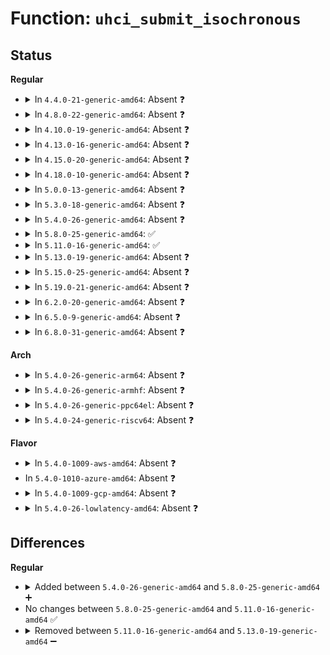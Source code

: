 # Function: <code>uhci_submit_isochronous</code>

## Status
<b>Regular</b>
<ul>
<li>
<details>
<summary>In <code>4.4.0-21-generic-amd64</code>: Absent ❓</summary>

```json
{
  "name": "uhci_submit_isochronous",
  "collision_type": "Unique Static",
  "inline_type": "Full",
  "funcs": [
    {
      "addr": 18446744071585435404,
      "name": "uhci_submit_isochronous",
      "external": false,
      "loc": "drivers/usb/host/uhci-q.c:1255",
      "file": "drivers/usb/host/uhci-hcd.c",
      "inline": "not declared, inlined",
      "caller_inline": [
        "drivers/usb/host/uhci-hcd.c:uhci_urb_enqueue"
      ],
      "caller_func": []
    }
  ],
  "symbols": []
}
```
</details>
</li>
<li>
<details>
<summary>In <code>4.8.0-22-generic-amd64</code>: Absent ❓</summary>

```json
{
  "name": "uhci_submit_isochronous",
  "collision_type": "Unique Static",
  "inline_type": "Full",
  "funcs": [
    {
      "addr": 18446744071585831362,
      "name": "uhci_submit_isochronous",
      "external": false,
      "loc": "drivers/usb/host/uhci-q.c:1254",
      "file": "drivers/usb/host/uhci-hcd.c",
      "inline": "not declared, inlined",
      "caller_inline": [
        "drivers/usb/host/uhci-hcd.c:uhci_urb_enqueue"
      ],
      "caller_func": []
    }
  ],
  "symbols": []
}
```
</details>
</li>
<li>
<details>
<summary>In <code>4.10.0-19-generic-amd64</code>: Absent ❓</summary>

```json
{
  "name": "uhci_submit_isochronous",
  "collision_type": "Unique Static",
  "inline_type": "Full",
  "funcs": [
    {
      "addr": 18446744071586020103,
      "name": "uhci_submit_isochronous",
      "external": false,
      "loc": "drivers/usb/host/uhci-q.c:1254",
      "file": "drivers/usb/host/uhci-hcd.c",
      "inline": "not declared, inlined",
      "caller_inline": [
        "drivers/usb/host/uhci-hcd.c:uhci_urb_enqueue"
      ],
      "caller_func": []
    }
  ],
  "symbols": []
}
```
</details>
</li>
<li>
<details>
<summary>In <code>4.13.0-16-generic-amd64</code>: Absent ❓</summary>

```json
{
  "name": "uhci_submit_isochronous",
  "collision_type": "Unique Static",
  "inline_type": "Full",
  "funcs": [
    {
      "addr": 18446744071586102629,
      "name": "uhci_submit_isochronous",
      "external": false,
      "loc": "drivers/usb/host/uhci-q.c:1254",
      "file": "drivers/usb/host/uhci-hcd.c",
      "inline": "not declared, inlined",
      "caller_inline": [
        "drivers/usb/host/uhci-hcd.c:uhci_urb_enqueue"
      ],
      "caller_func": []
    }
  ],
  "symbols": []
}
```
</details>
</li>
<li>
<details>
<summary>In <code>4.15.0-20-generic-amd64</code>: Absent ❓</summary>

```json
{
  "name": "uhci_submit_isochronous",
  "collision_type": "Unique Static",
  "inline_type": "Full",
  "funcs": [
    {
      "addr": 18446744071586547029,
      "name": "uhci_submit_isochronous",
      "external": false,
      "loc": "drivers/usb/host/uhci-q.c:1255",
      "file": "drivers/usb/host/uhci-hcd.c",
      "inline": "not declared, inlined",
      "caller_inline": [
        "drivers/usb/host/uhci-hcd.c:uhci_urb_enqueue"
      ],
      "caller_func": []
    }
  ],
  "symbols": []
}
```
</details>
</li>
<li>
<details>
<summary>In <code>4.18.0-10-generic-amd64</code>: Absent ❓</summary>

```json
{
  "name": "uhci_submit_isochronous",
  "collision_type": "Unique Static",
  "inline_type": "Full",
  "funcs": [
    {
      "addr": 18446744071586807014,
      "name": "uhci_submit_isochronous",
      "external": false,
      "loc": "drivers/usb/host/uhci-q.c:1254",
      "file": "drivers/usb/host/uhci-hcd.c",
      "inline": "not declared, inlined",
      "caller_inline": [
        "drivers/usb/host/uhci-hcd.c:uhci_urb_enqueue"
      ],
      "caller_func": []
    }
  ],
  "symbols": []
}
```
</details>
</li>
<li>
<details>
<summary>In <code>5.0.0-13-generic-amd64</code>: Absent ❓</summary>

```json
{
  "name": "uhci_submit_isochronous",
  "collision_type": "Unique Static",
  "inline_type": "Full",
  "funcs": [
    {
      "addr": 18446744071586964006,
      "name": "uhci_submit_isochronous",
      "external": false,
      "loc": "drivers/usb/host/uhci-q.c:1254",
      "file": "drivers/usb/host/uhci-hcd.c",
      "inline": "not declared, inlined",
      "caller_inline": [
        "drivers/usb/host/uhci-hcd.c:uhci_urb_enqueue"
      ],
      "caller_func": []
    }
  ],
  "symbols": []
}
```
</details>
</li>
<li>
<details>
<summary>In <code>5.3.0-18-generic-amd64</code>: Absent ❓</summary>

```json
{
  "name": "uhci_submit_isochronous",
  "collision_type": "Unique Static",
  "inline_type": "Full",
  "funcs": [
    {
      "addr": 18446744071587221718,
      "name": "uhci_submit_isochronous",
      "external": false,
      "loc": "drivers/usb/host/uhci-q.c:1254",
      "file": "drivers/usb/host/uhci-hcd.c",
      "inline": "not declared, inlined",
      "caller_inline": [
        "drivers/usb/host/uhci-hcd.c:uhci_urb_enqueue"
      ],
      "caller_func": []
    }
  ],
  "symbols": []
}
```
</details>
</li>
<li>
<details>
<summary>In <code>5.4.0-26-generic-amd64</code>: Absent ❓</summary>

```json
{
  "name": "uhci_submit_isochronous",
  "collision_type": "Unique Static",
  "inline_type": "Full",
  "funcs": [
    {
      "addr": 18446744071587421990,
      "name": "uhci_submit_isochronous",
      "external": false,
      "loc": "drivers/usb/host/uhci-q.c:1254",
      "file": "drivers/usb/host/uhci-hcd.c",
      "inline": "not declared, inlined",
      "caller_inline": [
        "drivers/usb/host/uhci-hcd.c:uhci_urb_enqueue"
      ],
      "caller_func": []
    }
  ],
  "symbols": []
}
```
</details>
</li>
<li>
<details>
<summary>In <code>5.8.0-25-generic-amd64</code>: ✅</summary>

```c
int uhci_submit_isochronous(struct uhci_hcd * uhci, struct urb * urb, struct uhci_qh * qh)
```

```json
{
  "name": "uhci_submit_isochronous",
  "collision_type": "Unique Static",
  "inline_type": "No",
  "funcs": [
    {
      "addr": 18446744071588282752,
      "name": "uhci_submit_isochronous",
      "external": false,
      "loc": "drivers/usb/host/uhci-q.c:1254",
      "file": "drivers/usb/host/uhci-hcd.c",
      "inline": "seen, unknown",
      "caller_inline": [],
      "caller_func": [
        "drivers/usb/host/uhci-hcd.c:uhci_urb_enqueue"
      ]
    }
  ],
  "symbols": [
    {
      "addr": 18446744071588282752,
      "name": "uhci_submit_isochronous",
      "section": ".text",
      "bind": "STB_LOCAL",
      "size": 1025
    }
  ]
}
```
</details>
</li>
<li>
<details>
<summary>In <code>5.11.0-16-generic-amd64</code>: ✅</summary>

```c
int uhci_submit_isochronous(struct uhci_hcd * uhci, struct urb * urb, struct uhci_qh * qh)
```

```json
{
  "name": "uhci_submit_isochronous",
  "collision_type": "Unique Static",
  "inline_type": "No",
  "funcs": [
    {
      "addr": 18446744071588317776,
      "name": "uhci_submit_isochronous",
      "external": false,
      "loc": "drivers/usb/host/uhci-q.c:1254",
      "file": "drivers/usb/host/uhci-hcd.c",
      "inline": "seen, unknown",
      "caller_inline": [],
      "caller_func": [
        "drivers/usb/host/uhci-hcd.c:uhci_urb_enqueue"
      ]
    }
  ],
  "symbols": [
    {
      "addr": 18446744071588317776,
      "name": "uhci_submit_isochronous",
      "section": ".text",
      "bind": "STB_LOCAL",
      "size": 1025
    }
  ]
}
```
</details>
</li>
<li>
<details>
<summary>In <code>5.13.0-19-generic-amd64</code>: Absent ❓</summary>

```json
{
  "name": "uhci_submit_isochronous",
  "collision_type": "Unique Static",
  "inline_type": "Selective",
  "funcs": [
    {
      "addr": 18446744071588200672,
      "name": "uhci_submit_isochronous",
      "external": false,
      "loc": "drivers/usb/host/uhci-q.c:1254",
      "file": "drivers/usb/host/uhci-hcd.c",
      "inline": "not declared, inlined",
      "caller_inline": [],
      "caller_func": [
        "drivers/usb/host/uhci-hcd.c:uhci_urb_enqueue"
      ]
    }
  ],
  "symbols": [
    {
      "addr": 18446744071588200672,
      "name": "uhci_submit_isochronous.constprop.0",
      "section": ".text",
      "bind": "STB_LOCAL",
      "size": 1022
    }
  ]
}
```
</details>
</li>
<li>
<details>
<summary>In <code>5.15.0-25-generic-amd64</code>: Absent ❓</summary>

```json
{
  "name": "uhci_submit_isochronous",
  "collision_type": "Unique Static",
  "inline_type": "Selective",
  "funcs": [
    {
      "addr": 18446744071588841456,
      "name": "uhci_submit_isochronous",
      "external": false,
      "loc": "drivers/usb/host/uhci-q.c:1254",
      "file": "drivers/usb/host/uhci-hcd.c",
      "inline": "not declared, inlined",
      "caller_inline": [],
      "caller_func": [
        "drivers/usb/host/uhci-hcd.c:uhci_urb_enqueue"
      ]
    }
  ],
  "symbols": [
    {
      "addr": 18446744071588841456,
      "name": "uhci_submit_isochronous.constprop.0",
      "section": ".text",
      "bind": "STB_LOCAL",
      "size": 1019
    }
  ]
}
```
</details>
</li>
<li>
<details>
<summary>In <code>5.19.0-21-generic-amd64</code>: Absent ❓</summary>

```json
{
  "name": "uhci_submit_isochronous",
  "collision_type": "Unique Static",
  "inline_type": "Selective",
  "funcs": [
    {
      "addr": 18446744071590274112,
      "name": "uhci_submit_isochronous",
      "external": false,
      "loc": "drivers/usb/host/uhci-q.c:1254",
      "file": "drivers/usb/host/uhci-hcd.c",
      "inline": "not declared, inlined",
      "caller_inline": [],
      "caller_func": [
        "drivers/usb/host/uhci-hcd.c:uhci_urb_enqueue"
      ]
    }
  ],
  "symbols": [
    {
      "addr": 18446744071590274112,
      "name": "uhci_submit_isochronous.constprop.0",
      "section": ".text",
      "bind": "STB_LOCAL",
      "size": 1032
    }
  ]
}
```
</details>
</li>
<li>
<details>
<summary>In <code>6.2.0-20-generic-amd64</code>: Absent ❓</summary>

```json
{
  "name": "uhci_submit_isochronous",
  "collision_type": "Unique Static",
  "inline_type": "Selective",
  "funcs": [
    {
      "addr": 18446744071591895536,
      "name": "uhci_submit_isochronous",
      "external": false,
      "loc": "drivers/usb/host/uhci-q.c:1254",
      "file": "drivers/usb/host/uhci-hcd.c",
      "inline": "not declared, inlined",
      "caller_inline": [],
      "caller_func": [
        "drivers/usb/host/uhci-hcd.c:uhci_urb_enqueue"
      ]
    }
  ],
  "symbols": [
    {
      "addr": 18446744071591895536,
      "name": "uhci_submit_isochronous.constprop.0",
      "section": ".text",
      "bind": "STB_LOCAL",
      "size": 1032
    }
  ]
}
```
</details>
</li>
<li>
<details>
<summary>In <code>6.5.0-9-generic-amd64</code>: Absent ❓</summary>

```json
{
  "name": "uhci_submit_isochronous",
  "collision_type": "Unique Static",
  "inline_type": "Selective",
  "funcs": [
    {
      "addr": 18446744071592318944,
      "name": "uhci_submit_isochronous",
      "external": false,
      "loc": "drivers/usb/host/uhci-q.c:1254",
      "file": "drivers/usb/host/uhci-hcd.c",
      "inline": "not declared, inlined",
      "caller_inline": [],
      "caller_func": [
        "drivers/usb/host/uhci-hcd.c:uhci_urb_enqueue"
      ]
    }
  ],
  "symbols": [
    {
      "addr": 18446744071592318944,
      "name": "uhci_submit_isochronous.constprop.0",
      "section": ".text",
      "bind": "STB_LOCAL",
      "size": 1032
    }
  ]
}
```
</details>
</li>
<li>
<details>
<summary>In <code>6.8.0-31-generic-amd64</code>: Absent ❓</summary>

```json
{
  "name": "uhci_submit_isochronous",
  "collision_type": "Unique Static",
  "inline_type": "Selective",
  "funcs": [
    {
      "addr": 18446744071593060336,
      "name": "uhci_submit_isochronous",
      "external": false,
      "loc": "drivers/usb/host/uhci-q.c:1254",
      "file": "drivers/usb/host/uhci-hcd.c",
      "inline": "not declared, inlined",
      "caller_inline": [],
      "caller_func": [
        "drivers/usb/host/uhci-hcd.c:uhci_urb_enqueue"
      ]
    }
  ],
  "symbols": [
    {
      "addr": 18446744071593060336,
      "name": "uhci_submit_isochronous.constprop.0",
      "section": ".text",
      "bind": "STB_LOCAL",
      "size": 1032
    }
  ]
}
```
</details>
</li>
</ul>
<b>Arch</b>
<ul>
<li>
<details>
<summary>In <code>5.4.0-26-generic-arm64</code>: Absent ❓</summary>

```json
{
  "name": "uhci_submit_isochronous",
  "collision_type": "Unique Static",
  "inline_type": "Full",
  "funcs": [
    {
      "addr": 18446603336500558992,
      "name": "uhci_submit_isochronous",
      "external": false,
      "loc": "drivers/usb/host/uhci-q.c:1254",
      "file": "drivers/usb/host/uhci-hcd.c",
      "inline": "not declared, inlined",
      "caller_inline": [
        "drivers/usb/host/uhci-hcd.c:uhci_urb_enqueue"
      ],
      "caller_func": []
    }
  ],
  "symbols": []
}
```
</details>
</li>
<li>
<details>
<summary>In <code>5.4.0-26-generic-armhf</code>: Absent ❓</summary>

```json
{
  "name": "uhci_submit_isochronous",
  "collision_type": "Unique Static",
  "inline_type": "Full",
  "funcs": [
    {
      "addr": 3233007604,
      "name": "uhci_submit_isochronous",
      "external": false,
      "loc": "drivers/usb/host/uhci-q.c:1254",
      "file": "drivers/usb/host/uhci-hcd.c",
      "inline": "not declared, inlined",
      "caller_inline": [
        "drivers/usb/host/uhci-hcd.c:uhci_urb_enqueue"
      ],
      "caller_func": []
    }
  ],
  "symbols": []
}
```
</details>
</li>
<li>
<details>
<summary>In <code>5.4.0-26-generic-ppc64el</code>: Absent ❓</summary>

```json
{
  "name": "uhci_submit_isochronous",
  "collision_type": "Unique Static",
  "inline_type": "Full",
  "funcs": [
    {
      "addr": 13835058055293942248,
      "name": "uhci_submit_isochronous",
      "external": false,
      "loc": "drivers/usb/host/uhci-q.c:1254",
      "file": "drivers/usb/host/uhci-hcd.c",
      "inline": "not declared, inlined",
      "caller_inline": [
        "drivers/usb/host/uhci-hcd.c:uhci_urb_enqueue"
      ],
      "caller_func": []
    }
  ],
  "symbols": []
}
```
</details>
</li>
<li>
<details>
<summary>In <code>5.4.0-24-generic-riscv64</code>: Absent ❓</summary>

```json
{
  "name": "uhci_submit_isochronous",
  "collision_type": "Unique Static",
  "inline_type": "Full",
  "funcs": [
    {
      "addr": 18446743936277429994,
      "name": "uhci_submit_isochronous",
      "external": false,
      "loc": "drivers/usb/host/uhci-q.c:1254",
      "file": "drivers/usb/host/uhci-hcd.c",
      "inline": "not declared, inlined",
      "caller_inline": [
        "drivers/usb/host/uhci-hcd.c:uhci_urb_enqueue"
      ],
      "caller_func": []
    }
  ],
  "symbols": []
}
```
</details>
</li>
</ul>
<b>Flavor</b>
<ul>
<li>
<details>
<summary>In <code>5.4.0-1009-aws-amd64</code>: Absent ❓</summary>

```json
{
  "name": "uhci_submit_isochronous",
  "collision_type": "Unique Static",
  "inline_type": "Full",
  "funcs": [
    {
      "addr": 18446744071587128070,
      "name": "uhci_submit_isochronous",
      "external": false,
      "loc": "drivers/usb/host/uhci-q.c:1254",
      "file": "drivers/usb/host/uhci-hcd.c",
      "inline": "not declared, inlined",
      "caller_inline": [
        "drivers/usb/host/uhci-hcd.c:uhci_urb_enqueue"
      ],
      "caller_func": []
    }
  ],
  "symbols": []
}
```
</details>
</li>
<li>
In <code>5.4.0-1010-azure-amd64</code>: Absent ❓
</li>
<li>
<details>
<summary>In <code>5.4.0-1009-gcp-amd64</code>: Absent ❓</summary>

```json
{
  "name": "uhci_submit_isochronous",
  "collision_type": "Unique Static",
  "inline_type": "Full",
  "funcs": [
    {
      "addr": 18446744071587376550,
      "name": "uhci_submit_isochronous",
      "external": false,
      "loc": "drivers/usb/host/uhci-q.c:1254",
      "file": "drivers/usb/host/uhci-hcd.c",
      "inline": "not declared, inlined",
      "caller_inline": [
        "drivers/usb/host/uhci-hcd.c:uhci_urb_enqueue"
      ],
      "caller_func": []
    }
  ],
  "symbols": []
}
```
</details>
</li>
<li>
<details>
<summary>In <code>5.4.0-26-lowlatency-amd64</code>: Absent ❓</summary>

```json
{
  "name": "uhci_submit_isochronous",
  "collision_type": "Unique Static",
  "inline_type": "Full",
  "funcs": [
    {
      "addr": 18446744071587488966,
      "name": "uhci_submit_isochronous",
      "external": false,
      "loc": "drivers/usb/host/uhci-q.c:1254",
      "file": "drivers/usb/host/uhci-hcd.c",
      "inline": "not declared, inlined",
      "caller_inline": [
        "drivers/usb/host/uhci-hcd.c:uhci_urb_enqueue"
      ],
      "caller_func": []
    }
  ],
  "symbols": []
}
```
</details>
</li>
</ul>

## Differences
<b>Regular</b>
<ul>
<li>
<details>
<summary>Added between <code>5.4.0-26-generic-amd64</code> and <code>5.8.0-25-generic-amd64</code> ➕</summary>

```c
int uhci_submit_isochronous(struct uhci_hcd * uhci, struct urb * urb, struct uhci_qh * qh)
```
</details>
</li>
<li>
No changes between <code>5.8.0-25-generic-amd64</code> and <code>5.11.0-16-generic-amd64</code> ✅
</li>
<li>
<details>
<summary>Removed between <code>5.11.0-16-generic-amd64</code> and <code>5.13.0-19-generic-amd64</code> ➖</summary>

```c
int uhci_submit_isochronous(struct uhci_hcd * uhci, struct urb * urb, struct uhci_qh * qh)
```
</details>
</li>
</ul>
